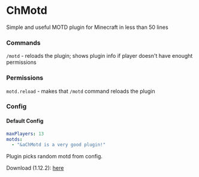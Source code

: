 # ChMotd
Simple and useful MOTD plugin for Minecraft in less than 50 lines

### Commands
`/motd` - reloads the plugin; shows plugin info if player doesn't have enought permissions

### Permissions
`motd.reload` - makes that `/motd` command reloads the plugin

### Config
#### Default Config
```yaml
maxPlayers: 13
motds:
  - "&aChMotd is a very good plugin!"
```
Plugin picks random motd from config.

Download (1.12.2):
[here](https://github.com/nieznanyface/ChMotd/releases/download/v1.0/ChMotd.jar)
